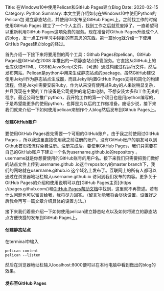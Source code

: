 Title: 在Windows10中使用Pelican和GitHub Pages建立Blog
Date: 2020-02-15
Category: Python
Summary: 本文主要介绍如何在Windows10中使用Python的Pelican包
建立静态站点，并使用Git发布至GitHub Pages上。之前找工作的时候使用GitHub
 Pages
建立了一个个人主页，找到工作之后就荒废掉了。一直希望可以重新利用GitHub Pages这项免费的服务。现在准备将Github Pages升级成个人的blog，发一点工作学习中碰到的有意思的东西。第一篇blog就介绍一下使用GitHub Pages建立blog的经过。

首先介绍一下接下来将要用到的两个工具：Github Pages和pelican。GitHub Pages是GitHub在2008
年推出的一项静态站点托管服务。它直接从GitHub上的仓库获取HTML、CSS和JavaScript文件，（可选）通过构建过程运行文件，然后发布网站。Pelican是python中用来生成静态站点的package。虽然GitHub建议使用Jekyll作为静态站点生成器，而且Jekyll内置GitHub Pages支持和简化的构建流程，但是Jekyll需要安装Ruby，作为从来没有使用过Ruby的人来说稍显复杂，并且我现在主要的工作设备是公司提供的笔记本电脑，不想安装太多和工作无关的程序。最近公司在推广python，我开始工作的第一个项目也是用python编写的，于是希望能更多的使用python，也算是为以后的工作做准备。废话少说，接下来我们就来介绍一下如何使用pelican来制作个人blog然后发布到Github Pages上。

#### 创建GitHub账户
要使用GitHub Pages首先需要一个可用的GitHub账户。由于我之前使用过GitHub Pages
，所以我这里直接使用我之前注册的账户。没有GitHub账户的朋友可以到Github首页按流程免费注册。注册完成后，要使用GitHub
 Pages，我们只需要在自己的GitHub账户下建立一个名为username.github.io的repository
 。username就是你想要使用的GitHub账号的用户名。接下来我们只需要把我们做好的站点文件上传到username.github
 .io这个repository的master branch下，我们的网站就在username.github.io
 这个域名上发布了。互联网上的所有人都可以通过在浏览器地址栏输入username.github.io
 访问到我们发布的内容。更多关于GitHub Pages的介绍和使用说明可以在[GitHub Pages主页](https
 ://pages.github.com/)和[GitHub Pages帮助文档](https://help.github.com/cn/github/working-with-github-pages)中找到，这里就不再赘述。若有什么问题也可以留言给我，我将尽力回答。（留言功能我将会尽快设置，设置好之后我会再写一篇文章介绍具体的设置方法。）

接下来我们着重介绍一下如何使用pelican建立静态站点以及如何将建立的静态站点方便快捷的发布到GitHub Pages上。

#### 创建静态站点
在terminal中输入
```
pelican content
pelican --listen
```
然后在浏览器地址栏输入localhost:8000便可以在本地电脑中看到做出的blog的效果。

#### 发布至GitHub Pages